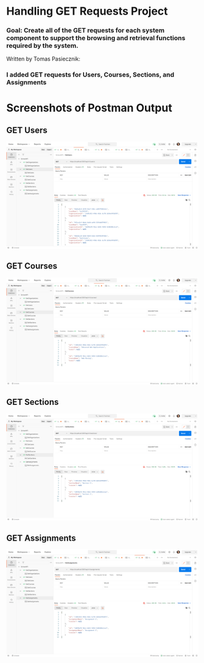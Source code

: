 # Handling GET Requests Project

### Goal: Create all of the GET requests for each system component to support the browsing and retrieval functions required by the system.

Written by Tomas Pasiecznik:

### I added GET requests for Users, Courses, Sections, and Assignments

# Screenshots of Postman Output  

## GET Users
![GetUsers](/GetUsers.png "GetUsers")

## GET Courses
![GetCourses](/GetCourses.png "GetCourses")

## GET Sections
![GetSections](/GetSections.png "GetSections")

## GET Assignments
![GetAssignments](/GetAssignments.png "GetAssignments")
